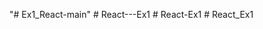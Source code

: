 "# Ex1_React-main" 
#   R e a c t - - - E x 1  
 #   R e a c t - E x 1  
 #   R e a c t _ E x 1  
 